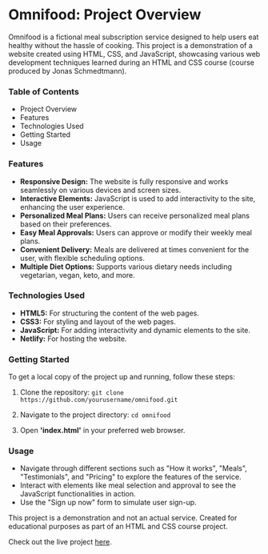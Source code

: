 # Omnifood: Project Overview
Omnifood is a fictional meal subscription service designed to help users eat healthy without the hassle of cooking. This project is a demonstration of a website created using HTML, CSS, and JavaScript, showcasing various web development techniques learned during an HTML and CSS course (course produced by Jonas Schmedtmann).

### Table of Contents
- Project Overview
- Features
- Technologies Used
- Getting Started
- Usage

### Features
- **Responsive Design:** The website is fully responsive and works seamlessly on various devices and screen sizes.
- **Interactive Elements:** JavaScript is used to add interactivity to the site, enhancing the user experience.
- **Personalized Meal Plans:** Users can receive personalized meal plans based on their preferences.
- **Easy Meal Approvals:** Users can approve or modify their weekly meal plans.
- **Convenient Delivery:** Meals are delivered at times convenient for the user, with flexible scheduling options.
- **Multiple Diet Options:** Supports various dietary needs including vegetarian, vegan, keto, and more.


### Technologies Used
- **HTML5:** For structuring the content of the web pages.
- **CSS3:** For styling and layout of the web pages.
- **JavaScript:** For adding interactivity and dynamic elements to the site.
- **Netlify:** For hosting the website.

### Getting Started
To get a local copy of the project up and running, follow these steps:

1. Clone the repository:
   ```git clone https://github.com/yourusername/omnifood.git```

2. Navigate to the project directory:
   ```cd omnifood```
3. Open **'index.html'** in your preferred web browser.

### Usage
- Navigate through different sections such as "How it works", "Meals", "Testimonials", and "Pricing" to explore the features of the service.
- Interact with elements like meal selection and approval to see the JavaScript functionalities in action.
- Use the "Sign up now" form to simulate user sign-up.

This project is a demonstration and not an actual service. Created for educational purposes as part of an HTML and CSS course project.

Check out the live project [here](https://samuelmebrahtu-first-project.netlify.app/).
